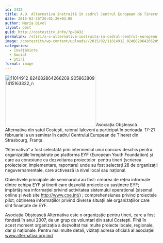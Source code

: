 ```yaml
---
id: 3432
title: A.O. Alternativa instruită în cadrul Centrul European de Tineret
date: 2015-02-26T20:01:26+03:00
author: Maria Bivol
layout: post
guid: http://costestitv.info/?p=3432
permalink: /stiri/a-o-alternativa-instruita-in-cadrul-centrul-european-de-tineret/
image: /costestitv/wp-content/uploads//2015/02/11014912_824682864266209_9058638091415163322_n.jpg
categories:
  - Învățăminte
  - Social
  - Știri
format: image
---
```

[<img class="alignleft size-medium wp-image-3433" src="/costestitv/wp-content/uploads//2015/02/11014912_824682864266209_9058638091415163322_n.jpg" alt="11014912_824682864266209_9058638091415163322_n" width="300" height="169" srcset="/costestitv/wp-content/uploads//2015/02/11014912_824682864266209_9058638091415163322_n.jpg 300w, /costestitv/wp-content/uploads//2015/02/11014912_824682864266209_9058638091415163322_n.jpg 960w" sizes="(max-width: 300px) 100vw, 300px" />](/costestitv/wp-content/uploads//2015/02/11014912_824682864266209_9058638091415163322_n.jpg)Asociația Obștească Alternativa din satul Costești, raionul Ialoveni a participat în perioada  17-21 februarie la un seminar în cadrul Centrului European de Tineret din Strasbourg, Franța.

”Alternativa” a fost selectată prin intermediul unui concurs deschis pentru organizațiile înregistrate pe platforma EYF (European Youth Foundation) și care au conexiune cu dezvoltarea proiectelor  pentru tineri (scrierea proiectelor, implementare, raportare) unde au fost selectați 28 de organizații neguvernamentale, care activează la nivel local sau național.

Obiectivele principale ale seminarului au fost: crearea de rețea informale dintre echipa EYF și tinerii care dezvoltă proiecte cu susținere EYF; impărtășirea informației privind activitatea sistemului operațional (sisemul online și web site http://www.coe.int/) ; comprehensiunea privind proiectele pilot; obținerea informațiilor privind diverse situații ale organizațiilor care sînt finanțate de EYF.

Asociația Obștească Alternativa este o organizație pentru tineri, care a fost fondată în anul 2007, de un grup de voluntari din satul Costești. Pînă în acest moment organizația a dezvoltat mai multe proiecte locale, regionale, dar și naționale. Pentru mai multe detali, vizitați adresa oficială al asociației www.alternativa.org.md